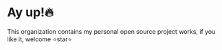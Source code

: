 # Ay up!🔥

This organization contains my personal open source project works, if you like it, welcome ⭐️star⭐️